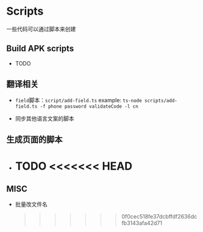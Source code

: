 # Scripts

一些代码可以通过脚本来创建

## Build APK scripts

- TODO

## 翻译相关

- `field`脚本：`script/add-field.ts`
  example: `ts-node scripts/add-field.ts -f phone password validateCode -l cn`

- 同步其他语言文案的脚本

## 生成页面的脚本

- TODO
  <<<<<<< HEAD
  =======

## MISC

- 批量改文件名
  > > > > > > > 0f0cec518fe37dcbffdf2636dcfb3143afa42d71
